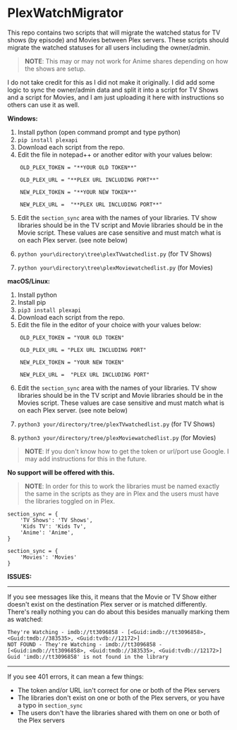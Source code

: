 # PlexWatchMigrator

This repo contains two scripts that will migrate the watched status for TV shows (by episode) and Movies between Plex servers.  These scripts should migrate the watched statuses for all users including the owner/admin.

> **NOTE**: This may or may not work for Anime shares depending on how the shows are setup.

I do not take credit for this as I did not make it originally.  I did add some logic to sync the owner/admin data and split it into a script for TV Shows and a script for Movies, and I am just uploading it here with instructions so others can use it as well.

**Windows:**
1. Install python (open command prompt and type python)
2. `pip install plexapi`
3. Download each script from the repo.
4. Edit the file in notepad++ or another editor with your values below:
```
    OLD_PLEX_TOKEN = "**YOUR OLD TOKEN**"

    OLD_PLEX_URL = "**PLEX URL INCLUDING PORT**"

    NEW_PLEX_TOKEN = "**YOUR NEW TOKEN**"

    NEW_PLEX_URL =  "**PLEX URL INCLUDING PORT**"
```
5. Edit the `section_sync` area with the names of your libraries.  TV show libraries should be in the TV script and Movie libraries should be in the Movie script.  These values are case sensitive and must match what is on each Plex server. (see note below)

6. `python your\directory\tree\plexTVwatchedlist.py` (for TV Shows)

7. `python your\directory\tree\plexMoviewatchedlist.py` (for Movies)

**macOS/Linux:**
1. Install python
2. Install pip
3. `pip3 install plexapi`
4. Download each script from the repo.
5. Edit the file in the editor of your choice with your values below:
```
    OLD_PLEX_TOKEN = "YOUR OLD TOKEN"

    OLD_PLEX_URL = "PLEX URL INCLUDING PORT"

    NEW_PLEX_TOKEN = "YOUR NEW TOKEN"

    NEW_PLEX_URL =  "PLEX URL INCLUDING PORT"
```
6. Edit the `section_sync` area with the names of your libraries.  TV show libraries should be in the TV script and Movie libraries should be in the Movies script.  These values are case sensitive and must match what is on each Plex server. (see note below)

7. `python3 your/directory/tree/plexTVwatchedlist.py` (for TV Shows)

8. `python3 your/directory/tree/plexMoviewatchedlist.py` (for Movies)

> **NOTE**: If you don't know how to get the token or url/port use Google.  I may add instructions for this in the future.

**No support will be offered with this.**

> **NOTE**: In order for this to work the libraries must be named exactly the same in the scripts as they are in Plex and the users must have the libraries toggled on in Plex.

```
section_sync = {
    'TV Shows': 'TV Shows', 
    'Kids TV': 'Kids Tv', 
    'Anime': 'Anime',
}
```

```
section_sync = {
    'Movies': 'Movies'
}
```

**ISSUES:**

---
If you see messages like this, it means that the Movie or TV Show either doesn't exist on the destination Plex server or is matched differently.  There's really nothing you can do about this besides manually marking them as watched:

```
They're Watching - imdb://tt3096858 - [<Guid:imdb://tt3096858>, <Guid:tmdb://383535>, <Guid:tvdb://12172>]
NOT FOUND - They're Watching - imdb://tt3096858 - [<Guid:imdb://tt3096858>, <Guid:tmdb://383535>, <Guid:tvdb://12172>]
Guid 'imdb://tt3096858' is not found in the library
```
---
If you see 401 errors, it can mean a few things:

* The token and/or URL isn't correct for one or both of the Plex servers
* The libraries don't exist on one or both of the Plex servers, or you have a typo in `section_sync`
* The users don't have the libraries shared with them on one or both of the Plex servers

